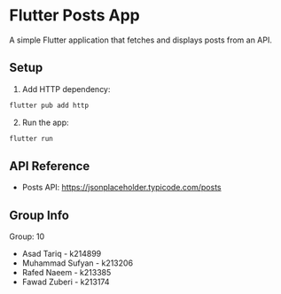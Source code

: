 # Flutter Posts App

A simple Flutter application that fetches and displays posts from an API.

## Setup

1. Add HTTP dependency:

```bash
flutter pub add http
```

2. Run the app:
```bash
flutter run
```

## API Reference
- Posts API: https://jsonplaceholder.typicode.com/posts

## Group Info
Group: 10
- Asad Tariq - k214899
- Muhammad Sufyan - k213206
- Rafed Naeem - k213385
- Fawad Zuberi - k213174

